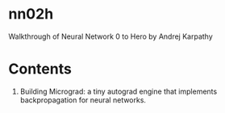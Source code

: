 # nn02h
Walkthrough of Neural Network 0 to Hero by Andrej Karpathy

# Contents

1. Building Micrograd: a tiny autograd engine that implements backpropagation for neural networks.